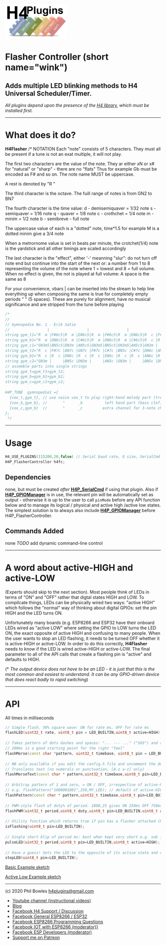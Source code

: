 ![H4P Logo](/assets/GPIOLogo.jpg)

# Flasher Controller (short name="wink")

## Adds multiple LED blinking methods to H4 Universal Scheduler/Timer.

*All plugins depend upon the presence of the [H4 library](https://github.com/philbowles/H4), which must be installed first.*

---

# What does it do?

**H4Flasher** /*
 NOTATION
   Each "note" consists of 5 characters. They must all be present if a tune is not an exat multiple, it will not play.
   
   The first two characters are the value of the note. They ar either xN or x# for "natural" or "sharp" - there are no "flats"
   Thus for example Gb must be encoded as F# and so on. The note name MUST be uppercase.

   A rest is denoted by "R  "

   The third character is the octave. The fuill range of notes is from GN2 to BN7

   The fourth character is the time value:
   d  - demisemiquaver = 1/32 note
   s  - semiquaver = 1/16 note
   q  - quaver = 1/8 note
   c  - crothchet = 1/4 note
   m  - minim = 1/2 note
   b  - semibreve - full note

   The uppercase value of each is a "dotted" note, time*1.5 for example M is a dotted minim give a 3/4 note

   When a metrornome value is set in beats per minute, the crotchet(1/4) note is the yardstick and all other timings are
   scaled accordingly

   The last character is the "effect", either '-' meanning "slur": do not turn off note end but continue into the start of the next
   or: a number from 1 to 8 representing the volume of the note where 1 = lowest and 8 = full volume. When no effect is given, 
   the not is played at full volume: A space is the same as 8 

   For your convenience, vbars | can be inserted into the stream to help line everything up when composing
   the same is true for completely empty periods "     " (5 spaces). These are purely for alignment, have no musical significance
   and are stripped from the tune before playing
    
```cpp
/*
//
// Gymnopedie No. 1 - Erik Satie
//                 |                 |                 |                 |                 |                 |                 |
string gym_t1="R  m |F#6c5|R  m |EN6c5|R  m |F#6c5|R  m |EN6c5|R  c |F#7c |AN7c |GN7c |F#7c |C#7c |BN5c |C#7c |DN6c |AN6m |     |EN7c |F#6m |     |DN6c5|F#6m |     |EN7c5|F#6m |     |DN6c5|F#6m |     |EN7c5";
string gym_b1="R  m |DN6c5|R  m |C#6c5|R  m |DN6c5|R  m |C#6c5|R  c |R  c |DN6c |R  c |R  c |EN6c |R  c |R  c |AN6c |R  c |R  c |C#6c |R  c |R  c |AN6c5|R  c |R  c |C#6c5|R  c |R  c |AN6c5|R  c |R  c |C#6c5"; 
string gym_c1="GN3m5|BN5c5|DN3m |AN5c5|GN3m5|BN5c5|DN3m5|AN5c5|GN3m |     |BN5c |DN3m |     |AN5c |GN3m |     |BN5c |DN3m |     |AN5c |GN3m5|     |BN5c5|DN3m5|     |AN5c5|GN3m5|     |BN5c5|DN3m5|     |AN5c5"; 
string gym_t2="R  c |F#7c |AN7c |GN7c |F#7c |C#7c |BN5c |C#7c |DN6c |AN6m |     |EN7c |F#6m |     |DN6c |F#6m6|     |EN7c6|F#6m4|     |DN6c4|F#6m2|     |EN7c1";
string gym_b2="R  c |R  c |DN6c |R  c |R  c |EN6c |R  c |R  c |AN6c |R  c |R  c |C#6c |R  c |R  c |AN6c |R  c |R  c |C#6c6|R  c |R  c |AN6c4|R  c |R  c |C#6c1"; 
string gym_c2="GN3m |     |BN5c |DN3m |     |AN5c |GN3m |     |BN5c |DN3m |     |AN5c |GN3m |     |BN5c |DN3m6|     |AN5c6|GN3m4|     |BN5c4|DN3m3|     |AN5c1"; 
// assemble parts into single strings
string gym_t=gym_t1+gym_t2;
string gym_b=gym_b1+gym_b2;
string gym_c=gym_c1+gym_c2;

H4P_TUNE  gymnopedie1 ={
  {vox_t,gym_t}, // use voice vox_t to play right-hand melody part (treble clef) on D8
  {vox_b,gym_b}, //       "      _b          left hand part (bass clef) on D7 
  {vox_c,gym_b}  //       "      _c         extra channel for 3-note chords  
};
 */
```

---

# Usage

```cpp
H4_USE_PLUGINS(115200,20,false) // Serial baud rate, Q size, SerialCmd autostop
H4P_FlasherController h4fc;
```

## Dependencies

none, but must be created *after* [**H4P_SerialCmd**](h4cmd.md) if using that plugin. Also if [**H4P_GPIOManager**](h4gm.md) is in use, the relevant pin will be automatically set as output - otherwise it is up to the user to call `pinMode` before any API function below and to manage its logical / physical and active high /active low states. The simplest solution is to always also include [**H4P_GPIOManager**](h4gm.md) before H4P_FlasherController.

## Commands Added

none *TODO* add dynamic command-line control

---

# A word about active-HIGH and active-LOW

(Experts should skip to the next section). Most peolple think of LEDs in terms of "ON" and "OFF" rather that digtal states HIGH and LOW. To compilcate things, LEDs can be physically wired two ways: "active HIGH" which follows the "normal" way of thinking about digital GPIOs: set the pin HIGH and the LED turns ON.

Unfortunately many boards (e.g. ESP8266 and ESP32 have their onboard LEDs wired as "active LOW" where setting the GPIO to LOW turns the LED ON, the exact opposite of active HIGH and confusing to many people. When the user wants to stop an LED flashing, it needs to be turned OFF whether it is active-HIGH or active-LOW. In order to do this correctly, **H4Flasher** needs to know if the LED is wired active-HIGH or active-LOW. The final parameter to all of the API calls that create a flashing pin is "active" and defaults to HIGH.
  
(* *The output device does not have to be an LED - it is just that this is the most common and easiest to understand. It can be any GPIO-driven device that does react badly to rapid switching*)

---

# API

All times in milliseconds

```cpp
// Simple flash, 50% square wave: ON for rate ms, OFF for rate ms
flashLED(uint32_t rate, uint8_t pin = LED_BUILTIN,uint8_t active=HIGH);

// Takes pattern of dots dashes and spaces: "... --- ..." ("SOS") and a timebase which controls repetition speed
// 200ms is a good starting point for the right "feel"
flashMorse(const char *pattern, uint32_t timebase, uint8_t pin = LED_BUILTIN,uint8_t active=HIGH);

// NB only available if you edit the config.h file and uncomment the define for H4F_MORSE_SUPPORT
// Translates text (no numerals or punctuation, [A-z a-z] only)
flashMorseText(const char * pattern,uint32_t timebase,uint8_t pin=LED_BUILTIN,uint8_t active=HIGH);

// Arbitray pattern of 1 and zero, = ON / OFF, irrespective of active-HIGH/LOW using timebase to set rate
// e.g. flashPattern("1000001001",250,MY_LED); // default of active-HIGH assumed
flashPattern(const char * pattern,uint32_t timebase,uint8_t pin=LED_BUILTIN,uint8_t active=HIGH);

// PWM-style flash of duty% of period. 1000,25 gives ON 250ms OFF 750ms, ON 250ms etc
flashPWM(uint32_t period,uint8_t duty,uint8_t pin=LED_BUILTIN,uint8_t active=HIGH);

// Utility function which returns true if pin has a flasher attached (NOT whether its actually glowing!)
isFlashing(uint8_t pin=LED_BUILTIN);

// Single short blip of period ms: best when kept very short e.g. sub 100ms. Great for debugging!
pulseLED(uint32_t period,uint8_t pin=LED_BUILTIN,uint8_t active=HIGH);

// Have a guess! Sets the LED to the opposite of its active state and cleans up any timers, patterns etc
stopLED(uint8_t pin=LED_BUILTIN);
```

[Basic Example sketch](../examples/H4FC_Basic/H4FC_Basic.ino)

[Active Low Example sketch](../examples/H4FC_ActiveLow/H4FC_ActiveLow.ino)

---

(c) 2020 Phil Bowles h4plugins@gmail.com

* [Youtube channel (instructional videos)](https://www.youtube.com/channel/UCYi-Ko76_3p9hBUtleZRY6g)
* [Blog](https://8266iot.blogspot.com)
* [Facebook H4  Support / Discussion](https://www.facebook.com/groups/444344099599131/)
* [Facebook General ESP8266 / ESP32](https://www.facebook.com/groups/2125820374390340/)
* [Facebook ESP8266 Programming Questions](https://www.facebook.com/groups/esp8266questions/)
* [Facebook IOT with ESP8266 (moderator)}](https://www.facebook.com/groups/1591467384241011/)
* [Facebook ESP Developers (moderator)](https://www.facebook.com/groups/ESP8266/)
* [Support me on Patreon](https://patreon.com/esparto)
